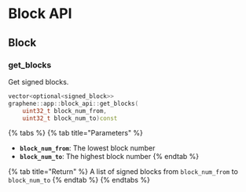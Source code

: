 # Block API

## Block

### get\_blocks

Get signed blocks.

```cpp
vector<optional<signed_block>> 
graphene::app::block_api::get_blocks(
    uint32_t block_num_from, 
    uint32_t block_num_to)const
```

{% tabs %}
{% tab title="Parameters" %}
* **`block_num_from`**: The lowest block number
* **`block_num_to`**: The highest block number
{% endtab %}

{% tab title="Return" %}
A list of signed blocks from `block_num_from` to `block_num_to`
{% endtab %}
{% endtabs %}

